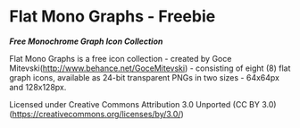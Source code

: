 # Flat Mono Graphs - Freebie #
***Free Monochrome Graph Icon Collection***

Flat Mono Graphs is a free icon collection - created by Goce Mitevski(http://www.behance.net/GoceMitevski) - consisting of eight (8) flat graph icons, available as 24-bit transparent PNGs in two sizes - 64x64px and 128x128px.

Licensed under Creative Commons Attribution 3.0 Unported (CC BY 3.0)(https://creativecommons.org/licenses/by/3.0/)